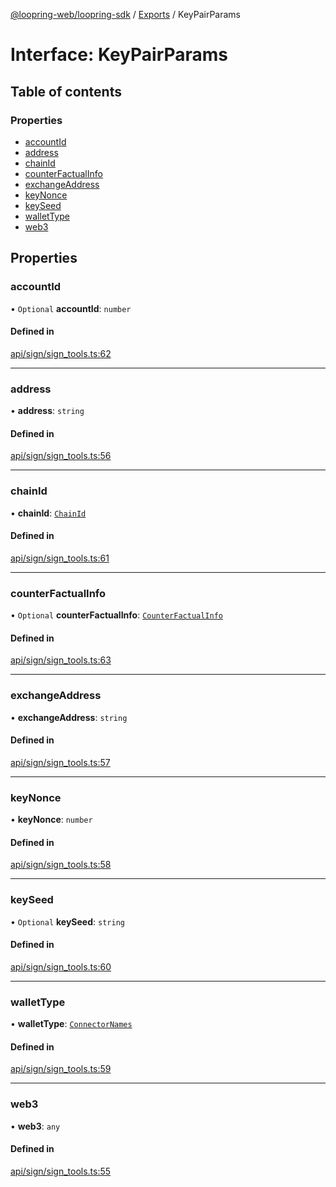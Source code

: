 [@loopring-web/loopring-sdk](../README.md) / [Exports](../modules.md) / KeyPairParams

# Interface: KeyPairParams

## Table of contents

### Properties

- [accountId](KeyPairParams.md#accountid)
- [address](KeyPairParams.md#address)
- [chainId](KeyPairParams.md#chainid)
- [counterFactualInfo](KeyPairParams.md#counterfactualinfo)
- [exchangeAddress](KeyPairParams.md#exchangeaddress)
- [keyNonce](KeyPairParams.md#keynonce)
- [keySeed](KeyPairParams.md#keyseed)
- [walletType](KeyPairParams.md#wallettype)
- [web3](KeyPairParams.md#web3)

## Properties

### accountId

• `Optional` **accountId**: `number`

#### Defined in

[api/sign/sign_tools.ts:62](https://github.com/Loopring/loopring_sdk/blob/cd42b57/src/api/sign/sign_tools.ts#L62)

___

### address

• **address**: `string`

#### Defined in

[api/sign/sign_tools.ts:56](https://github.com/Loopring/loopring_sdk/blob/cd42b57/src/api/sign/sign_tools.ts#L56)

___

### chainId

• **chainId**: [`ChainId`](../enums/ChainId.md)

#### Defined in

[api/sign/sign_tools.ts:61](https://github.com/Loopring/loopring_sdk/blob/cd42b57/src/api/sign/sign_tools.ts#L61)

___

### counterFactualInfo

• `Optional` **counterFactualInfo**: [`CounterFactualInfo`](CounterFactualInfo.md)

#### Defined in

[api/sign/sign_tools.ts:63](https://github.com/Loopring/loopring_sdk/blob/cd42b57/src/api/sign/sign_tools.ts#L63)

___

### exchangeAddress

• **exchangeAddress**: `string`

#### Defined in

[api/sign/sign_tools.ts:57](https://github.com/Loopring/loopring_sdk/blob/cd42b57/src/api/sign/sign_tools.ts#L57)

___

### keyNonce

• **keyNonce**: `number`

#### Defined in

[api/sign/sign_tools.ts:58](https://github.com/Loopring/loopring_sdk/blob/cd42b57/src/api/sign/sign_tools.ts#L58)

___

### keySeed

• `Optional` **keySeed**: `string`

#### Defined in

[api/sign/sign_tools.ts:60](https://github.com/Loopring/loopring_sdk/blob/cd42b57/src/api/sign/sign_tools.ts#L60)

___

### walletType

• **walletType**: [`ConnectorNames`](../enums/ConnectorNames.md)

#### Defined in

[api/sign/sign_tools.ts:59](https://github.com/Loopring/loopring_sdk/blob/cd42b57/src/api/sign/sign_tools.ts#L59)

___

### web3

• **web3**: `any`

#### Defined in

[api/sign/sign_tools.ts:55](https://github.com/Loopring/loopring_sdk/blob/cd42b57/src/api/sign/sign_tools.ts#L55)
